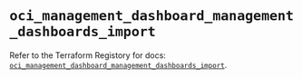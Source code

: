 # `oci_management_dashboard_management_dashboards_import`

Refer to the Terraform Registory for docs: [`oci_management_dashboard_management_dashboards_import`](https://registry.terraform.io/providers/oracle/oci/6.18.0/docs/resources/management_dashboard_management_dashboards_import).
